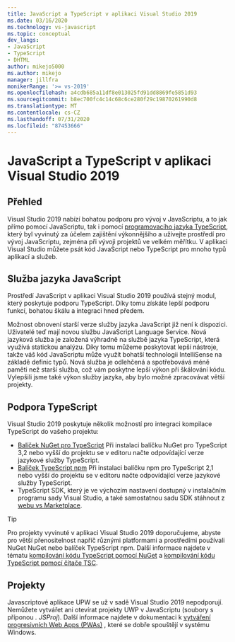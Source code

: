 ```yaml
---
title: JavaScript a TypeScript v aplikaci Visual Studio 2019
ms.date: 03/16/2020
ms.technology: vs-javascript
ms.topic: conceptual
dev_langs:
- JavaScript
- TypeScript
- DHTML
author: mikejo5000
ms.author: mikejo
manager: jillfra
monikerRange: '>= vs-2019'
ms.openlocfilehash: a4cdb685a11df8e013025fd91dd8869fe5851d93
ms.sourcegitcommit: b8ec700fc4c14c68c6ce280f29c19870261990d8
ms.translationtype: MT
ms.contentlocale: cs-CZ
ms.lasthandoff: 07/31/2020
ms.locfileid: "87453666"
---
```

# <a name="javascript-and-typescript-in-visual-studio-2019"></a>JavaScript a TypeScript v aplikaci Visual Studio 2019

## <a name="overview"></a>Přehled

Visual Studio 2019 nabízí bohatou podporu pro vývoj v JavaScriptu, a to jak přímo pomocí JavaScriptu, tak i pomocí [programovacího jazyka TypeScript](http://www.typescriptlang.org/), který byl vyvinutý za účelem zajištění výkonnějšího a užívejte prostředí pro vývoj JavaScriptu, zejména při vývoji projektů ve velkém měřítku. V aplikaci Visual Studio můžete psát kód JavaScript nebo TypeScript pro mnoho typů aplikací a služeb.

## <a name="javascript-language-service"></a>Služba jazyka JavaScript

Prostředí JavaScript v aplikaci Visual Studio 2019 používá stejný modul, který poskytuje podporu TypeScript. Díky tomu získáte lepší podporu funkcí, bohatou škálu a integraci hned předem.

Možnost obnovení starší verze služby jazyka JavaScript již není k dispozici. Uživatelé teď mají novou službu JavaScript Language Service. Nová jazyková služba je založená výhradně na službě jazyka TypeScript, která využívá statickou analýzu. Díky tomu můžeme poskytovat lepší nástroje, takže váš kód JavaScriptu může využít bohatší technologii IntelliSense na základě definic typů. Nová služba je odlehčená a spotřebovává méně paměti než starší služba, což vám poskytne lepší výkon při škálování kódu. Vylepšili jsme také výkon služby jazyka, aby bylo možné zpracovávat větší projekty.

## <a name="typescript-support"></a>Podpora TypeScript

Visual Studio 2019 poskytuje několik možností pro integraci kompilace TypeScript do vašeho projektu:

* [Balíček NuGet pro TypeScript](https://www.nuget.org/packages/Microsoft.TypeScript.MSBuild) Při instalaci balíčku NuGet pro TypeScript 3,2 nebo vyšší do projektu se v editoru načte odpovídající verze jazykové služby TypeScript.
* [Balíček TypeScript npm](https://www.npmjs.com/package/typescript) Při instalaci balíčku npm pro TypeScript 2,1 nebo vyšší do projektu se v editoru načte odpovídající verze jazykové služby TypeScript.
* TypeScript SDK, který je ve výchozím nastavení dostupný v instalačním programu sady Visual Studio, a také samostatnou sadu SDK stáhnout z [webu vs Marketplace](https://marketplace.visualstudio.com/items?itemName=TypeScriptTeam.typescript-395).

> [!TIP]
> Pro projekty vyvinuté v aplikaci Visual Studio 2019 doporučujeme, abyste pro větší přenositelnost napříč různými platformami a prostředími používali NuGet NuGet nebo balíček TypeScript npm. Další informace najdete v tématu [kompilování kódu TypeScript pomocí NuGet](../javascript/compile-typescript-code-nuget.md) a [kompilování kódu TypeScript pomocí čítače TSC](../javascript/compile-typescript-code-npm.md).

## <a name="projects"></a>Projekty

Javascriptové aplikace UPW se už v sadě Visual Studio 2019 nepodporují. Nemůžete vytvářet ani otevírat projekty UWP v JavaScriptu (soubory s příponou *. JSProj*). Další informace najdete v dokumentaci k [vytváření progresivních Web Apps (PWAs)](/microsoft-edge/progressive-web-apps/get-started) , které se dobře spouštějí v systému Windows.
